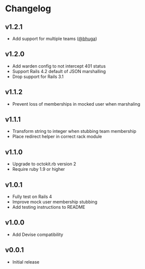 # Changelog

## v1.2.1

- Add support for multiple teams ([@bhuga])

## v1.2.0

- Add warden config to not intercept 401 status
- Support Rails 4.2 default of JSON marshalling
- Drop support for Rails 3.1

## v1.1.2

- Prevent loss of memberships in mocked user when marshaling

## v1.1.1

- Transform string to integer when stubbing team membership
- Place redirect helper in correct rack module

## v1.1.0

- Upgrade to octokit.rb version 2
- Require ruby 1.9 or higher

## v1.0.1

- Fully test on Rails 4
- Improve mock user membership stubbing
- Add testing instructions to README

## v1.0.0

- Add Devise compatibility

## v0.0.1

- Initial release

[@bhuga]: https://github.com/bhuga
